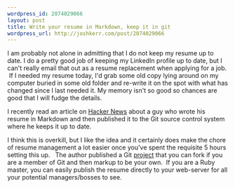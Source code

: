 ```yaml
--- 
wordpress_id: 2074029066
layout: post
title: Write your resume in Markdown, keep it in git
wordpress_url: http://joshkerr.com/post/2074029066
---
```

<p>I am probably not alone in admitting that I do not keep my resume up to date.  I do a pretty good job of keeping my LinkedIn profile up to date, but I can't really email that out as a resume replacement when applying for a job.  If I needed my resume today, I'd grab some old copy lying around on my computer buried in some old folder and re-write it on the spot with what has changed since I last needed it.  My memory isn't so good so chances are good that I will fudge the details.   </p>
<p>I recently read an article on <a href="http://pseudoweb.net/2010/10/25/developing-your-resume/">Hacker News</a> about a guy who wrote his resume in Markdown and then published it to the Git source control system where he keeps it up to date.</p>
<p>I think this is overkill, but I like the idea and it certainly does make the chore of resume management a lot easier once you've spent the requisite 5 hours setting this up.   The author published a Git <a href="https://github.com/icco/Resume">project</a> that you can fork if you are a member of Git and then markup to be your own.  If you are a Ruby master, you can easily publish the resume directly to your web-server for all your potential managers/bosses to see.</p>
